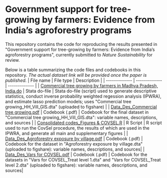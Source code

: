 # Government support for tree-growing by farmers: Evidence from India’s agroforestry programs
This repository contains the code for reproducing the results presented in "Government support for tree-growing by farmers: Evidence from India’s agroforestry programs", currently submitted to *Nature Sustainability* for review.

Below is a table summarizing the code files and codebooks in this repository. *The actual dataset link will be provided once the paper is published.*
| File name  | File type | Description |
| ------------- | ------------- | ------------- |
| [Commercial tree growing by farmers in Madhya Pradesh, India.do](https://github.com/zhixianluo/IndiaAgroforestry/tree/main/code) | Stata do-file  | Stata do-file (script) used to generate descriptive statistics, conduct inverse probability weighted regession analysis (IPWRA), and estimate lasso prediction models; uses "Commercial tree growing_HH_Vill_GIS.dta" (uploaded to figshare) |
| [Data_Des_Commercial tree growing.pdf](https://github.com/zhixianluo/IndiaAgroforestry/tree/main/code)  | Codebook (.pdf)  | Codebook for the final dataset in "Commercial tree growing_HH_Vill_GIS.dta": variable names, descriptions, and sources |
| [Consolidated codes_Figures & COVSEL.R](https://github.com/zhixianluo/IndiaAgroforestry/tree/main/code) | R Script | R script used to run the CovSel procedure, the results of which are used in the IPWRA, and generate all main and supplementary figures |
| [Data_Des_Agroforestry exposure by village.pdf](https://github.com/zhixianluo/IndiaAgroforestry/tree/main/code) | Codebook (.pdf) | Codebook for the dataset in "Agroforestry exposure by village.dta" (uploaded to figshare): variable names, descriptions, and sources|
| [Data_Des_Vars for COVSEL.pdf](https://github.com/zhixianluo/IndiaAgroforestry/tree/main/code) | Codebook (.pdf) | Codebook for the datasets in "Vars for COVSEL_Treat level 1.dta" and "Vars for COVSEL_Treat level 2.dta" (uploaded to figshare): variable names, descriptions, and sources|
